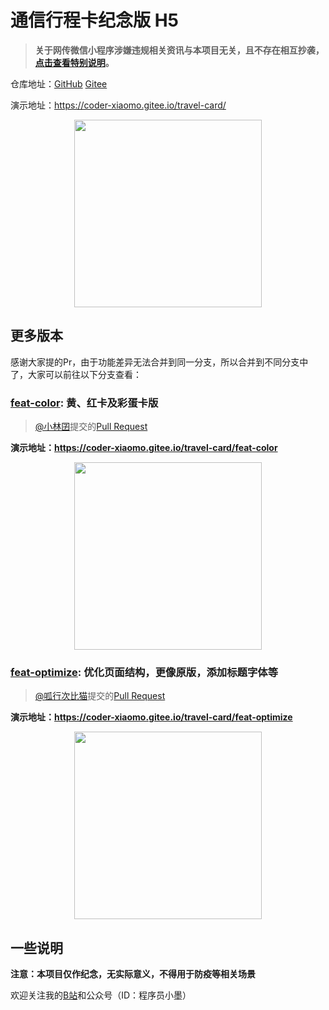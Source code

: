 # 通信行程卡纪念版 H5

> **关于网传微信小程序涉嫌违规相关资讯与本项目无关，且不存在相互抄袭，[点击查看特别说明](https://www.bilibili.com/read/cv20610303)。**

仓库地址：[GitHub](https://github.com/coder-xiaomo/travel-card) [Gitee](https://gitee.com/coder-xiaomo/travel-card)

演示地址：https://coder-xiaomo.gitee.io/travel-card/

<div align=center><img src="docs/Screenshot.jpg" width="300px" /></div>



## 更多版本

感谢大家提的Pr，由于功能差异无法合并到同一分支，所以合并到不同分支中了，大家可以前往以下分支查看：

### [feat-color](https://gitee.com/coder-xiaomo/travel-card/tree/feat-color/): 黄、红卡及彩蛋卡版

> [@小林囝](https://gitee.com/teochew)提交的[Pull Request](https://gitee.com/coder-xiaomo/travel-card/pulls/1)

**演示地址：https://coder-xiaomo.gitee.io/travel-card/feat-color**

<div align=center><img src="docs/Screenshot-feat-color.jpg" width="300px" /></div>



### [feat-optimize](https://gitee.com/coder-xiaomo/travel-card/tree/feat-optimize/): 优化页面结构，更像原版，添加标题字体等

> [@呱行次比猫](https://space.bilibili.com/38238808)提交的[Pull Request](https://gitee.com/coder-xiaomo/travel-card/pulls/3)

**演示地址：https://coder-xiaomo.gitee.io/travel-card/feat-optimize**

<div align=center><img src="docs/Screenshot-feat-optimize.jpg" width="300px" /></div>



## 一些说明

**注意：本项目仅作纪念，无实际意义，不得用于防疫等相关场景**

欢迎关注我的[B站](https://space.bilibili.com/457109942)和公众号（ID：程序员小墨）
